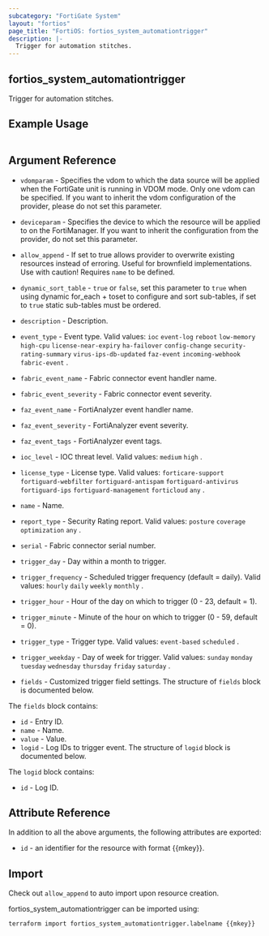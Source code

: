 ```yaml
---
subcategory: "FortiGate System"
layout: "fortios"
page_title: "FortiOS: fortios_system_automationtrigger"
description: |-
  Trigger for automation stitches.
---
```


## fortios_system_automationtrigger
Trigger for automation stitches.

## Example Usage

```hcl

```

## Argument Reference
* `vdomparam` - Specifies the vdom to which the data source will be applied when the FortiGate unit is running in VDOM mode. Only one vdom can be specified. If you want to inherit the vdom configuration of the provider, please do not set this parameter.
* `deviceparam` - Specifies the device to which the resource will be applied to on the FortiManager. If you want to inherit the configuration from the provider, do not set this parameter.
* `allow_append` - If set to true allows provider to overwrite existing resources instead of erroring. Useful for brownfield implementations. Use with caution! Requires `name` to be defined.
* `dynamic_sort_table` - `true` or `false`, set this parameter to `true` when using dynamic for_each + toset to configure and sort sub-tables, if set to `true` static sub-tables must be ordered.

* `description` - Description.
* `event_type` - Event type. Valid values: `ioc` `event-log` `reboot` `low-memory` `high-cpu` `license-near-expiry` `ha-failover` `config-change` `security-rating-summary` `virus-ips-db-updated` `faz-event` `incoming-webhook` `fabric-event` .
* `fabric_event_name` - Fabric connector event handler name.
* `fabric_event_severity` - Fabric connector event severity.
* `faz_event_name` - FortiAnalyzer event handler name.
* `faz_event_severity` - FortiAnalyzer event severity.
* `faz_event_tags` - FortiAnalyzer event tags.
* `ioc_level` - IOC threat level. Valid values: `medium` `high` .
* `license_type` - License type. Valid values: `forticare-support` `fortiguard-webfilter` `fortiguard-antispam` `fortiguard-antivirus` `fortiguard-ips` `fortiguard-management` `forticloud` `any` .
* `name` - Name.
* `report_type` - Security Rating report. Valid values: `posture` `coverage` `optimization` `any` .
* `serial` - Fabric connector serial number.
* `trigger_day` - Day within a month to trigger.
* `trigger_frequency` - Scheduled trigger frequency (default = daily). Valid values: `hourly` `daily` `weekly` `monthly` .
* `trigger_hour` - Hour of the day on which to trigger (0 - 23, default = 1).
* `trigger_minute` - Minute of the hour on which to trigger (0 - 59, default = 0).
* `trigger_type` - Trigger type. Valid values: `event-based` `scheduled` .
* `trigger_weekday` - Day of week for trigger. Valid values: `sunday` `monday` `tuesday` `wednesday` `thursday` `friday` `saturday` .
* `fields` - Customized trigger field settings. The structure of `fields` block is documented below.

The `fields` block contains:

* `id` - Entry ID.
* `name` - Name.
* `value` - Value.
* `logid` - Log IDs to trigger event. The structure of `logid` block is documented below.

The `logid` block contains:

* `id` - Log ID.

## Attribute Reference

In addition to all the above arguments, the following attributes are exported:
* `id` - an identifier for the resource with format {{mkey}}.

## Import

Check out `allow_append` to auto import upon resource creation.

fortios_system_automationtrigger can be imported using:
```sh
terraform import fortios_system_automationtrigger.labelname {{mkey}}
```
